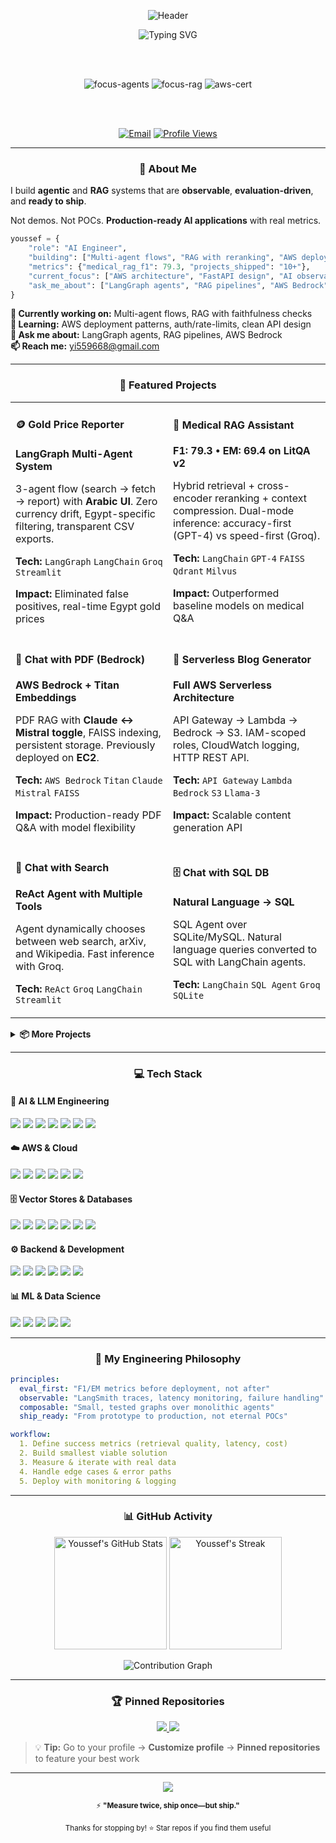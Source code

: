<!-- Banner -->
<p align="center">
  <img src="https://capsule-render.vercel.app/api?type=waving&color=0:0ea5e9,100:22c55e&height=240&section=header&text=Youssef%20Ismail&fontSize=50&fontAlignY=35&animation=twinkling&fontColor=ffffff" alt="Header" />
</p>

<!-- Hero -->
<div align="center">
  
  <img src="https://readme-typing-svg.demolab.com?font=JetBrains+Mono&weight=700&size=28&duration=3000&pause=1000&color=0EA5E9&center=true&vCenter=true&width=900&lines=AI+Engineer+%E2%80%A2+Building+Systems+That+Ship;LangGraph+Multi-Agent+Systems+%F0%9F%9A%80;RAG+Pipelines+%E2%80%A2+F1%3A+79.3+on+LitQA+%F0%9F%94%A5;AWS+Serverless+%E2%80%A2+Bedrock+%E2%80%A2+Lambda;Eval-Driven+%E2%80%A2+Observable+%E2%80%A2+Production-Ready" alt="Typing SVG" />
  
  <br/><br/>
  
  <!-- Badges -->
  <img alt="focus-agents" src="https://img.shields.io/badge/🎯_Focus-LangGraph%20Multi--Agent-2b6cb0?style=for-the-badge&labelColor=0f172a">
  <img alt="focus-rag" src="https://img.shields.io/badge/🔥_F1_Score-79.3%20on%20LitQA-22c55e?style=for-the-badge&labelColor=0f172a">
  <img alt="aws-cert" src="https://img.shields.io/badge/☁️_AWS-Certified-FF9900?style=for-the-badge&labelColor=0f172a">
  
  <br/><br/>
  
  [![Email](https://img.shields.io/badge/📧_Email-yi559668@gmail.com-EA4335?style=for-the-badge&logo=gmail&logoColor=white&labelColor=0f172a)](mailto:yi559668@gmail.com)
  [![Profile Views](https://komarev.com/ghpvc/?username=youssef2323&style=for-the-badge&color=0ea5e9&label=Profile+Views)](https://github.com/youssef2323)
  
</div>

---

<div align="center">

### 👋 About Me

</div>

I build **agentic** and **RAG** systems that are **observable**, **evaluation-driven**, and **ready to ship**.  

Not demos. Not POCs. **Production-ready AI applications** with real metrics.

```python
youssef = {
    "role": "AI Engineer",
    "building": ["Multi-agent flows", "RAG with reranking", "AWS deployments"],
    "metrics": {"medical_rag_f1": 79.3, "projects_shipped": "10+"},
    "current_focus": ["AWS architecture", "FastAPI design", "AI observability"],
    "ask_me_about": ["LangGraph agents", "RAG pipelines", "AWS Bedrock"]
}
```

**🔭 Currently working on:** Multi-agent flows, RAG with faithfulness checks  
**🌱 Learning:** AWS deployment patterns, auth/rate-limits, clean API design  
**💬 Ask me about:** LangGraph agents, RAG pipelines, AWS Bedrock  
**📫 Reach me:** [yi559668@gmail.com](mailto:yi559668@gmail.com)

---

<div align="center">

### 🚀 Featured Projects

</div>

<table>
<tr>
<td width="50%">

#### 🪙 Gold Price Reporter
**LangGraph Multi-Agent System**

3-agent flow (search → fetch → report) with **Arabic UI**. Zero currency drift, Egypt-specific filtering, transparent CSV exports.

**Tech:** `LangGraph` `LangChain` `Groq` `Streamlit`

**Impact:** Eliminated false positives, real-time Egypt gold prices

</td>
<td width="50%">

#### 🏥 Medical RAG Assistant
**F1: 79.3 • EM: 69.4 on LitQA v2**

Hybrid retrieval + cross-encoder reranking + context compression. Dual-mode inference: accuracy-first (GPT-4) vs speed-first (Groq).

**Tech:** `LangChain` `GPT-4` `FAISS` `Qdrant` `Milvus`

**Impact:** Outperformed baseline models on medical Q&A

</td>
</tr>
<tr>
<td width="50%">

#### 📄 Chat with PDF (Bedrock)
**AWS Bedrock + Titan Embeddings**

PDF RAG with **Claude ↔ Mistral toggle**, FAISS indexing, persistent storage. Previously deployed on **EC2**.

**Tech:** `AWS Bedrock` `Titan` `Claude` `Mistral` `FAISS`

**Impact:** Production-ready PDF Q&A with model flexibility

</td>
<td width="50%">

#### 🚀 Serverless Blog Generator
**Full AWS Serverless Architecture**

API Gateway → Lambda → Bedrock → S3. IAM-scoped roles, CloudWatch logging, HTTP REST API.

**Tech:** `API Gateway` `Lambda` `Bedrock` `S3` `Llama-3`

**Impact:** Scalable content generation API

</td>
</tr>
<tr>
<td width="50%">

#### 💬 Chat with Search
**ReAct Agent with Multiple Tools**

Agent dynamically chooses between web search, arXiv, and Wikipedia. Fast inference with Groq.

**Tech:** `ReAct` `Groq` `LangChain` `Streamlit`

</td>
<td width="50%">

#### 🗄️ Chat with SQL DB
**Natural Language → SQL**

SQL Agent over SQLite/MySQL. Natural language queries converted to SQL with LangChain agents.

**Tech:** `LangChain` `SQL Agent` `Groq` `SQLite`

</td>
</tr>
</table>

<details>
<summary><b>📦 More Projects</b></summary>
<br/>

- **Neo4j AuraDB Cypher Q&A** — LLM-to-Cypher queries over graph database
- **CrewAI Resume Tailor** — 3-agent flow: JD analysis → bullet tailoring → cover letter
- **News Research Tool** — URL → embeddings → Q&A with sources (FAISS + Streamlit)
- **Cold Email Generator** — Resume-to-job matching with FAISS for personalized outreach
- **LangGraph Experiments** — Stateful graphs with tool routing, branching/retries, AstraDB RAG

</details>

---

<div align="center">

### 💻 Tech Stack

</div>

#### 🤖 AI & LLM Engineering
<p>
  <img src="https://img.shields.io/badge/LangGraph-000000?style=for-the-badge&logo=python&logoColor=0EA5E9" />
  <img src="https://img.shields.io/badge/LangChain-1C3C3C?style=for-the-badge&logo=chainlink&logoColor=white" />
  <img src="https://img.shields.io/badge/CrewAI-FF6B6B?style=for-the-badge" />
  <img src="https://img.shields.io/badge/RAG-0EA5E9?style=for-the-badge" />
  <img src="https://img.shields.io/badge/OpenAI_GPT--4-412991?style=for-the-badge&logo=openai&logoColor=white" />
  <img src="https://img.shields.io/badge/Anthropic_Claude-D97757?style=for-the-badge" />
  <img src="https://img.shields.io/badge/Groq-F55036?style=for-the-badge" />
</p>

#### ☁️ AWS & Cloud
<p>
  <img src="https://img.shields.io/badge/AWS_Bedrock-FF9900?style=for-the-badge&logo=amazon-aws&logoColor=white" />
  <img src="https://img.shields.io/badge/AWS_Lambda-FF9900?style=for-the-badge&logo=aws-lambda&logoColor=white" />
  <img src="https://img.shields.io/badge/AWS_EC2-FF9900?style=for-the-badge&logo=amazon-ec2&logoColor=white" />
  <img src="https://img.shields.io/badge/AWS_S3-569A31?style=for-the-badge&logo=amazon-s3&logoColor=white" />
  <img src="https://img.shields.io/badge/API_Gateway-FF4F8B?style=for-the-badge&logo=amazon-api-gateway&logoColor=white" />
  <img src="https://img.shields.io/badge/Docker-2496ED?style=for-the-badge&logo=docker&logoColor=white" />
</p>

#### 🗄️ Vector Stores & Databases
<p>
  <img src="https://img.shields.io/badge/FAISS-00A3E0?style=for-the-badge" />
  <img src="https://img.shields.io/badge/Pinecone-000000?style=for-the-badge" />
  <img src="https://img.shields.io/badge/AstraDB-3A3A3A?style=for-the-badge" />
  <img src="https://img.shields.io/badge/Chroma-FF6B6B?style=for-the-badge" />
  <img src="https://img.shields.io/badge/Qdrant-DC244C?style=for-the-badge" />
  <img src="https://img.shields.io/badge/Neo4j-008CC1?style=for-the-badge&logo=neo4j&logoColor=white" />
  <img src="https://img.shields.io/badge/PostgreSQL-316192?style=for-the-badge&logo=postgresql&logoColor=white" />
</p>

#### ⚙️ Backend & Development
<p>
  <img src="https://img.shields.io/badge/Python-3776AB?style=for-the-badge&logo=python&logoColor=white" />
  <img src="https://img.shields.io/badge/FastAPI-009688?style=for-the-badge&logo=fastapi&logoColor=white" />
  <img src="https://img.shields.io/badge/Flask-000000?style=for-the-badge&logo=flask&logoColor=white" />
  <img src="https://img.shields.io/badge/Streamlit-FF4B4B?style=for-the-badge&logo=streamlit&logoColor=white" />
  <img src="https://img.shields.io/badge/Git-F05032?style=for-the-badge&logo=git&logoColor=white" />
  <img src="https://img.shields.io/badge/Linux-FCC624?style=for-the-badge&logo=linux&logoColor=black" />
</p>

#### 📊 ML & Data Science
<p>
  <img src="https://img.shields.io/badge/PyTorch-EE4C2C?style=for-the-badge&logo=pytorch&logoColor=white" />
  <img src="https://img.shields.io/badge/TensorFlow-FF6F00?style=for-the-badge&logo=tensorflow&logoColor=white" />
  <img src="https://img.shields.io/badge/scikit--learn-F7931E?style=for-the-badge&logo=scikit-learn&logoColor=white" />
  <img src="https://img.shields.io/badge/HuggingFace-FFD21E?style=for-the-badge&logo=huggingface&logoColor=black" />
  <img src="https://img.shields.io/badge/Pandas-150458?style=for-the-badge&logo=pandas&logoColor=white" />
</p>

---

<div align="center">

### 🧭 My Engineering Philosophy

</div>

```yaml
principles:
  eval_first: "F1/EM metrics before deployment, not after"
  observable: "LangSmith traces, latency monitoring, failure handling"
  composable: "Small, tested graphs over monolithic agents"
  ship_ready: "From prototype to production, not eternal POCs"

workflow:
  1. Define success metrics (retrieval quality, latency, cost)
  2. Build smallest viable solution
  3. Measure & iterate with real data
  4. Handle edge cases & error paths
  5. Deploy with monitoring & logging
```

---

<div align="center">

### 📊 GitHub Activity

</div>

<p align="center">
  <img height="180em" src="https://github-readme-stats.vercel.app/api?username=youssef2323&show_icons=true&theme=tokyonight&include_all_commits=true&count_private=true&hide_border=true&bg_color=0d1117" alt="Youssef's GitHub Stats" />
  <img height="180em" src="https://github-readme-streak-stats.herokuapp.com?user=youssef2323&theme=tokyonight&hide_border=true&background=0D1117&stroke=0EA5E9&ring=22C55E&fire=F59E0B&currStreakLabel=0EA5E9" alt="Youssef's Streak" />
</p>

<p align="center">
  <img src="https://github-readme-activity-graph.vercel.app/graph?username=youssef2323&theme=tokyo-night&hide_border=true&bg_color=0d1117&color=0ea5e9&line=22c55e&point=f59e0b" alt="Contribution Graph" />
</p>

---

<div align="center">

### 🏆 Pinned Repositories

</div>

<p align="center">
  <a href="https://github.com/youssef2323/search-engine-with-tools-and-agents">
    <img src="https://github-readme-stats.vercel.app/api/pin/?username=youssef2323&repo=search-engine-with-tools-and-agents&theme=tokyonight&hide_border=true&bg_color=0d1117" />
  </a>
  <a href="https://github.com/youssef2323/Medical-RAG-Assistant">
    <img src="https://github-readme-stats.vercel.app/api/pin/?username=youssef2323&repo=Medical-RAG-Assistant&theme=tokyonight&hide_border=true&bg_color=0d1117" />
  </a>
</p>

> 💡 **Tip:** Go to your profile → **Customize profile** → **Pinned repositories** to feature your best work

---

<!-- Footer -->
<p align="center">
  <img src="https://capsule-render.vercel.app/api?type=waving&color=0:0ea5e9,100:22c55e&height=120&section=footer" />
</p>

<div align="center">
  <sub>⚡ <b>"Measure twice, ship once—but ship."</b></sub>
  <br/><br/>
  <sub>Thanks for stopping by! ⭐ Star repos if you find them useful</sub>
</div>
